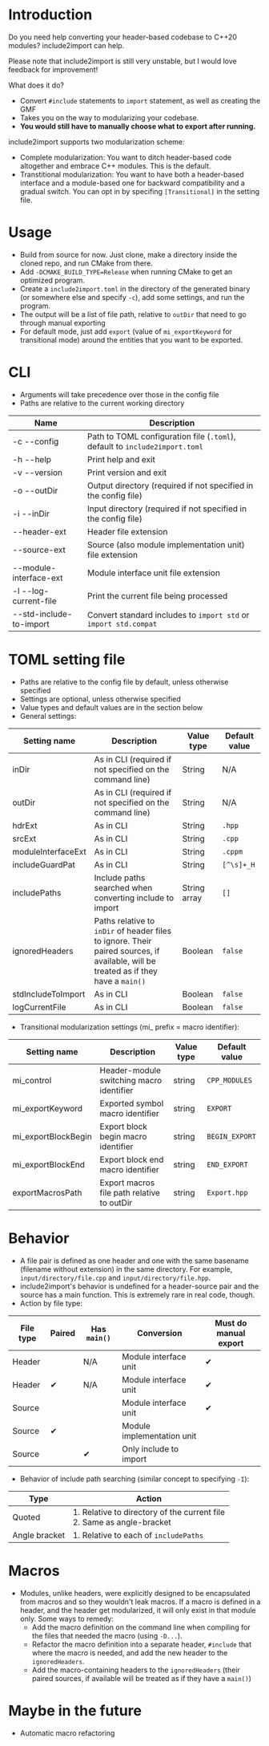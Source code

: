 # Introduction
Do you need help converting your header-based codebase to C++20 modules?
include2import can help.

Please note that include2import is still very unstable, but I would love feedback for improvement!

What does it do?
- Convert ```#include``` statements to ```import``` statement, as well as creating the GMF
- Takes you on the way to modularizing your codebase.
- **You would still have to manually choose what to export after running.**

include2import supports two modularization scheme:
- Complete modularization: You want to ditch header-based code altogether and embrace C++ modules. This is the default.
- Transtitional modularization: You want to have both a header-based interface and a module-based one for backward compatibility and a gradual switch. You can opt in by specifing ```[Transitional]``` in the setting file.

# Usage
- Build from source for now. Just clone, make a directory inside the cloned repo, and run CMake from there.
- Add ```-DCMAKE_BUILD_TYPE=Release``` when running CMake to get an optimized program.
- Create a ```include2import.toml``` in the directory of the generated binary (or somewhere else and specify ```-c```), add some settings, and run the program.
- The output will be a list of file path, relative to ```outDir``` that need to go through manual exporting
-  For default mode, just add ```export``` (value of ```mi_exportKeyword``` for transitional mode) around the entities that you want to be exported.

# CLI
- Arguments will take precedence over those in the config file
- Paths are relative to the current working directory

| Name                    | Description                                                                         |
|-------------------------|-------------------------------------------------------------------------------------|
| -c --config             | Path to TOML configuration file (```.toml```), default to ```include2import.toml``` |
| -h --help               | Print help and exit                                                                 |
| -v --version            | Print version and exit                                                              |
| -o --outDir             | Output directory (required if not specified in the config file)                     |
| -i --inDir              | Input directory (required if not specified in the config file)                      |
| --header-ext            | Header file extension                                                               |
| --source-ext            | Source (also module implementation unit) file extension                             |
| --module-interface-ext  | Module interface unit file extension                                                |
| -l --log-current-file   | Print the current file being processed                                              |
| --std-include-to-import | Convert standard includes to ```import std``` or ```import std.compat```            |

# TOML setting file
- Paths are relative to the config file by default, unless otherwise specified
- Settings are optional, unless otherwise specified
- Value types and default values are in the section below
- General settings:

| Setting name       | Description                                                                                                                                 | Value type   | Default value  |
|--------------------|---------------------------------------------------------------------------------------------------------------------------------------------|--------------|----------------|
| inDir              | As in CLI (required if not specified on the command line)                                                                                   | String       | N/A            |
| outDir             | As in CLI (required if not specified on the command line)                                                                                   | String       | N/A            |
| hdrExt             | As in CLI                                                                                                                                   | String       | ```.hpp```     |
| srcExt             | As in CLI                                                                                                                                   | String       | ```.cpp```     |
| moduleInterfaceExt | As in CLI                                                                                                                                   | String       | ```.cppm```    |
| includeGuardPat    | As in CLI                                                                                                                                   | String       | ```[^\s]+_H``` |
| includePaths       | Include paths searched when converting include to import                                                                                    | String array | ```[]```       |
| ignoredHeaders     | Paths relative to ```inDir``` of header files to ignore. Their paired sources, if available, will be treated as if they have a ```main()``` | Boolean      | ```false```    |
| stdIncludeToImport | As in CLI                                                                                                                                   | Boolean      | ```false```    |
| logCurrentFile     | As in CLI                                                                                                                                   | Boolean      | ```false```    |

- Transitional modularization settings (mi_ prefix = macro identifier):

| Setting name        | Description                                | Value type | Default value      |
|---------------------|--------------------------------------------|------------|--------------------|
| mi_control          | Header-module switching macro identifier   | string     | ```CPP_MODULES```  |
| mi_exportKeyword    | Exported symbol macro identifier           | string     | ```EXPORT```       |
| mi_exportBlockBegin | Export block begin macro identifier        | string     | ```BEGIN_EXPORT``` |
| mi_exportBlockEnd   | Export block end macro identifier          | string     | ```END_EXPORT```   |
| exportMacrosPath    | Export macros file path relative to outDir | string     | ```Export.hpp```   |

# Behavior
- A file pair is defined as one header and one with the same basename (filename without extension) in the same directory. For example, ```input/directory/file.cpp``` and ```input/directory/file.hpp```. 
- include2import's behavior is undefined for a header-source pair and the source has a main function. This is extremely rare in real code, though.
- Action by file type:

| File type | Paired | Has ```main()``` | Conversion                 | Must do manual export |
|-----------|--------|------------------|----------------------------|-----------------------|
| Header    |        | N/A              | Module interface unit      | ✔                     |
| Header    | ✔      | N/A              | Module interface unit      | ✔                     |
| Source    |        |                  | Module interface unit      | ✔                     |
| Source    | ✔      |                  | Module implementation unit |                       |
| Source    |        | ✔                | Only include to import     |                       |

- Behavior of include path searching (similar concept to specifying ```-I```):

| Type          | Action                                                                   |
|---------------|--------------------------------------------------------------------------|
| Quoted        | 1. Relative to directory of the current file<br>2. Same as angle-bracket |
| Angle bracket | 1. Relative to each of ```includePaths```                                |

# Macros
- Modules, unlike headers, were explicitly designed to be encapsulated from macros and so they wouldn't leak macros. If a macro is defined in a header, and the header get modularized, it will only exist in that module only. Some ways to remedy:
    - Add the macro definition on the command line when compiling for the files that needed the macro (using ```-D...```).
    - Refactor the macro definition into a separate header, ```#include``` that where the macro is needed, and add the new header to the ```ignoredHeaders```.
    - Add the macro-containing headers to the ```ignoredHeaders``` (their paired sources, if available will be treated as if they have a ```main()```)

# Maybe in the future
- Automatic macro refactoring